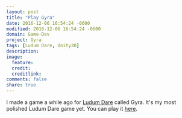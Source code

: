 ```yaml
---
layout: post
title: "Play Gyra"
date: 2016-12-06 16:54:24 -0600
modified: 2016-12-06 16:54:24 -0600
domain: Game-Dev
project: Gyra
tags: [Ludum Dare, Unity3D]
description:
image:
  feature:
  credit:
  creditlink:
comments: false
share: true
---
```


I made a game a while ago for [Ludum Dare](http://ludumdare.com/compo/) called Gyra. It's my most polished Ludum Dare game yet. You can play it [here](http://ludumdare.com/compo/ludum-dare-34/?action=preview&uid=26581).
